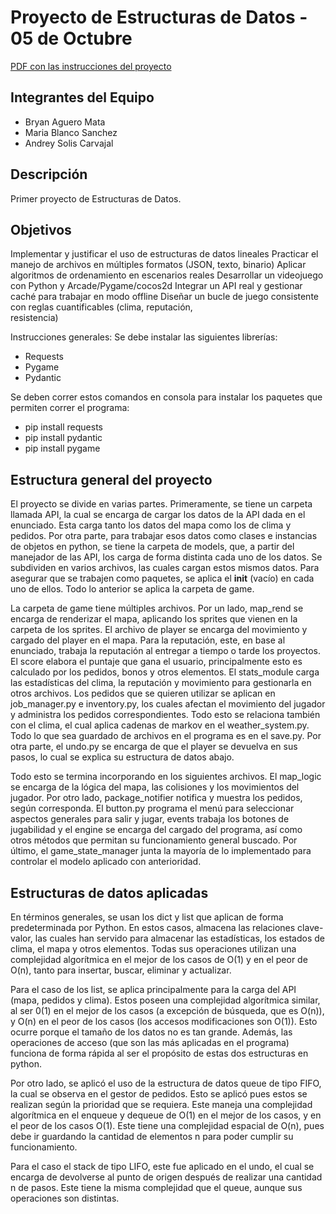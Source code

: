 # Proyecto de Estructuras de Datos - 05 de Octubre
[PDF con las instrucciones del proyecto](./Primer%20proyecto%20-%20Courier%20Quest.pdf)    

## Integrantes del Equipo
- Bryan Aguero Mata    
- Maria Blanco Sanchez   
- Andrey Solis Carvajal

## Descripción
Primer proyecto de Estructuras de Datos. 

## Objetivos
Implementar	y	justificar	el	uso	de	estructuras	de	datos	lineales
Practicar	el	manejo	de	archivos	en	múltiples	formatos (JSON,	texto,	binario)
Aplicar	algoritmos	de	ordenamiento en	escenarios	reales
Desarrollar	un	videojuego	con	Python	y	Arcade/Pygame/cocos2d
Integrar	un	API	real y	gestionar	caché	para	trabajar	en	modo	offline
Diseñar	un	bucle	de	juego	consistente	con	 reglas	cuantificables	(clima,	 reputación,	
resistencia)

Instrucciones generales:
Se debe instalar las siguientes librerías:
- Requests
- Pygame
- Pydantic

Se deben correr estos comandos en consola para instalar los paquetes que permiten correr el programa:
- pip install requests
- pip install pydantic
- pip install pygame

## Estructura general del proyecto

El proyecto se divide en varias partes. Primeramente, se tiene un carpeta llamada API, la cual se encarga de cargar los datos de la API dada en el enunciado. Esta carga tanto los datos del mapa como los de clima y pedidos. Por otra parte, para trabajar esos datos como clases e instancias de objetos en python, se tiene la carpeta de models, que, a partir del manejador de las API, los carga de forma distinta cada uno de los datos. Se subdividen en varios archivos, las cuales cargan estos mismos datos. Para asegurar que se trabajen como paquetes, se aplica el __init__ (vacío) en cada uno de ellos. Todo lo anterior se aplica la carpeta de game. 

La carpeta de game tiene múltiples archivos. Por un lado, map_rend se encarga de renderizar el mapa, aplicando los sprites que vienen en la carpeta de los sprites. El archivo de player se encarga del movimiento y cargado del player en el mapa. Para la reputación, este, en base al enunciado, trabaja la reputación al entregar a tiempo o tarde los proyectos. El score elabora el puntaje que gana el usuario, principalmente esto es calculado por los pedidos, bonos y otros elementos. El stats_module carga las estadísticas del clima, la reputación y movimiento para gestionarla en otros archivos. Los pedidos que se quieren utilizar se aplican en job_manager.py e inventory.py, los cuales afectan el movimiento del jugador y administra los pedidos correspondientes. Todo esto se relaciona también con el clima, el cual aplica cadenas de markov en el weather_system.py. Todo lo que sea guardado de archivos en el programa es en el save.py. Por otra parte, el undo.py se encarga de que el player se devuelva en sus pasos, lo cual se explica su estructura de datos abajo. 

Todo esto se termina incorporando en los siguientes archivos. El map_logic se encarga de la lógica del mapa, las colisiones y los movimientos del jugador. Por otro lado, package_notifier notifica y muestra los pedidos, según corresponda. El button.py programa el menú para seleccionar aspectos generales para salir y jugar, events trabaja los botones de jugabilidad y el engine se encarga del cargado del programa, así como otros métodos que permitan su funcionamiento general buscado. Por último, el game_state_manager junta la mayoría de lo implementado para controlar el modelo aplicado con anterioridad.


## Estructuras de datos aplicadas
En términos generales, se usan los dict y list que aplican de forma predeterminada por Python. En estos casos, almacena las relaciones clave-valor, las cuales han servido para almacenar las estadísticas, los estados de clima, el mapa y otros elementos. Todas sus operaciones utilizan una complejidad algorítmica en el mejor de los casos de O(1) y en el peor de O(n), tanto para insertar, buscar, eliminar y actualizar. 

Para el caso de los list, se aplica principalmente para la carga del API (mapa, pedidos y clima). Estos poseen una complejidad algorítmica similar, al ser 0(1) en el mejor de los casos (a excepción de búsqueda, que es O(n)), y O(n) en el peor de los casos (los accesos modificaciones son O(1)). Esto ocurre porque el tamaño de los datos no es tan grande. Además, las operaciones de acceso (que son las más aplicadas en el programa) funciona de forma rápida al ser el propósito de estas dos estructuras en python.

Por otro lado, se aplicó el uso de la estructura de datos queue de tipo FIFO, la cual se observa en el gestor de pedidos. Esto se aplicó pues estos se realizan según la prioridad que se requiera. Este maneja una complejidad algorítmica en el enqueue y dequeue de O(1) en el mejor de los casos, y en el peor de los casos O(1). Este tiene una complejidad espacial de O(n), pues debe ir guardando la cantidad de elementos n para poder cumplir su funcionamiento. 

Para el caso el stack de tipo LIFO, este fue aplicado en el undo, el cual se encarga de devolverse al punto de origen después de realizar una cantidad n de pasos. Este tiene la misma complejidad que el queue, aunque sus operaciones son distintas. 






